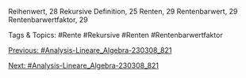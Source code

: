 Reihenwert, 28
Rekursive Definition, 25
Renten, 29
Rentenbarwert, 29
Rentenbarwertfaktor, 29

   Tags & Topics:
   #Rente
   #Rekursive
   #Renten
   #Rentenbarwertfaktor

[Previous: #Analysis-Lineare_Algebra-230308_821](Analysis-Lineare_Algebra-230308_821.md)

[Next: #Analysis-Lineare_Algebra-230308_821](Analysis-Lineare_Algebra-230308_821.md)
